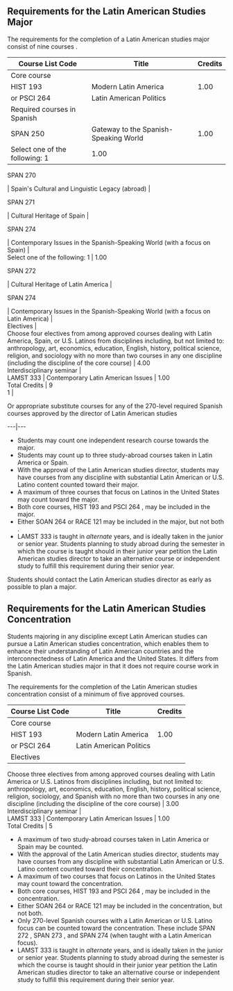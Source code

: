 ##  Requirements for the Latin American Studies Major

The requirements for the completion of a Latin American studies major consist
of nine courses  .

Course List  Code  |  Title  |  Credits  
---|---|---  
Core course  |  
HIST 193  |  Modern Latin America  |  1.00  
or PSCI 264  |  Latin American Politics  
Required courses in Spanish  |  
SPAN 250  |  Gateway to the Spanish-Speaking World  |  1.00  
Select one of the following:  1  |  1.00  
  
SPAN 270

|  Spain's Cultural and Linguistic Legacy (abroad)  |  
  
SPAN 271

|  Cultural Heritage of Spain  |  
  
SPAN 274

|  Contemporary Issues in the Spanish-Speaking World (with a focus on Spain)
|  
Select one of the following:  1  |  1.00  
  
SPAN 272

|  Cultural Heritage of Latin America  |  
  
SPAN 274

|  Contemporary Issues in the Spanish-Speaking World (with a focus on Latin
America)  |  
Electives  |  
Choose four electives from among approved courses dealing with Latin America,
Spain, or U.S. Latinos from disciplines including, but not limited to:
anthropology, art, economics, education, English, history, political science,
religion, and sociology with no more than two courses in any one discipline
(including the discipline of the core course)  |  4.00  
Interdisciplinary seminar  |  
LAMST 333  |  Contemporary Latin American Issues  |  1.00  
Total Credits  |  9  
1  |

Or appropriate substitute courses for any of the 270-level required Spanish
courses approved by the director of Latin American studies  
  
---|---  
  
  * Students may count one independent research course towards the major. 
  * Students may count up to three study-abroad courses taken in Latin America or Spain. 
  * With the approval of the Latin American studies director, students may have courses from any discipline with substantial Latin American or U.S. Latino content counted toward their major. 
  * A maximum of three courses that focus on Latinos in the United States may count toward the major. 
  * Both core courses,  HIST 193  and  PSCI 264  , may be included in the major. 
  * Either  SOAN 264  or  RACE 121  may be included in the major, but not both  . 
  * LAMST 333  is taught in _alternate_ years, and is ideally taken in the junior or senior year. Students planning to study abroad during the semester in which the course is taught should in their junior year petition the Latin American studies director to take an alternative course or independent study to fulfill this requirement during their senior year. 

Students should contact the Latin American studies director as early as
possible to plan a major.

##  Requirements for the Latin American Studies Concentration

Students majoring in any discipline except Latin American studies can pursue a
Latin American studies concentration, which enables them to enhance their
understanding of Latin American countries and the interconnectedness of Latin
America and the United States. It differs from the Latin American studies
major in that it does not require course work in Spanish.

The requirements for the completion of the Latin American studies
concentration consist of a minimum of five approved courses.

Course List  Code  |  Title  |  Credits  
---|---|---  
Core course  |  
HIST 193  |  Modern Latin America  |  1.00  
or PSCI 264  |  Latin American Politics  
Electives  |  
Choose three electives from among approved courses dealing with Latin America
or U.S. Latinos from disciplines including, but not limited to: anthropology,
art, economics, education, English, history, political science, religion,
sociology, and Spanish with no more than two courses in any one discipline
(including the discipline of the core course)  |  3.00  
Interdisciplinary seminar  |  
LAMST 333  |  Contemporary Latin American Issues  |  1.00  
Total Credits  |  5  
  
  * A maximum of two study-abroad courses taken in Latin America or Spain may be counted. 
  * With the approval of the Latin American studies director, students may have courses from any discipline with substantial Latin American or U.S. Latino content counted toward their concentration. 
  * A maximum of two courses that focus on Latinos in the United States may count toward the concentration. 
  * Both core courses,  HIST 193  and  PSCI 264  , may be included in the concentration. 
  * Either  SOAN 264  or  RACE 121  may be included in the concentration, but not both. 
  * Only 270-level Spanish courses with a Latin American or U.S. Latino focus can be counted toward the concentration. These include  SPAN 272  ,  SPAN 273  , and  SPAN 274  (when taught with a Latin American focus). 
  * LAMST 333  is taught in _alternate_ years, and is ideally taken in the junior or senior year. Students planning to study abroad during the semester is which the course is taught should in their junior year petition the Latin American studies director to take an alternative course or independent study to fulfill this requirement during their senior year. 

